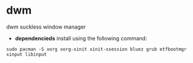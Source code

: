 # dwm
dwm suckless window manager

+ **dependencieds** install using the following command:

~~~
sudo pacman -S xorg xorg-xinit xinit-xsession bluez grub etfbootmgr xinput libinput
~~~
